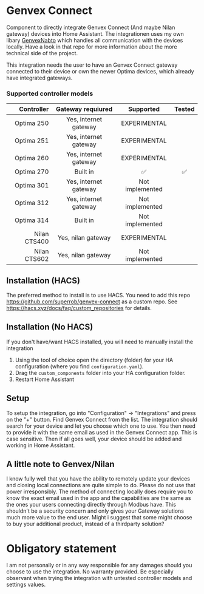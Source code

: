 # Genvex Connect
Component to directly integrate Genvex Connect (And maybe Nilan gateway) devices into Home Assistant.
The integrationen uses my own libary [GenvexNabto](https://github.com/superrob/genvexnabto) which handles all communication with the devices locally. Have a look in that repo for more information about the more technical side of the project.

This integration needs the user to have an Genvex Connect gateway connected to their device or own the newer Optima devices, which already have integrated gateways.

### Supported controller models
|Controller     | Gateway requiured     | Supported       | Tested  |
|--------------:|:---------------------:|:---------------:|:-------:|
|Optima 250     | Yes, internet gateway | EXPERIMENTAL    |         |
|Optima 251     | Yes, internet gateway | EXPERIMENTAL    |         |
|Optima 260     | Yes, internet gateway | EXPERIMENTAL    |         |
|Optima 270     | Built in              | ✅              | ✅     |
|Optima 301     | Yes, internet gateway | Not implemented |         |
|Optima 312     | Yes, internet gateway | Not implemented |         |
|Optima 314     | Built in              | Not implemented |         |
|Nilan CTS400   | Yes, nilan gateway    | EXPERIMENTAL    |         |
|Nilan CTS602   | Yes, nilan gateway    | Not implemented |         |

## Installation (HACS)

The preferred method to install is to use HACS. You need to add this repo https://github.com/superrob/genvex-connect as a custom repo. See https://hacs.xyz/docs/faq/custom_repositories for details.

## Installation (No HACS)

If you don't have/want HACS installed, you will need to manually install the integration

1. Using the tool of choice open the directory (folder) for your HA configuration (where you find `configuration.yaml`).
2. Drag the `custom_components` folder into your HA configuration folder.
3. Restart Home Assistant

## Setup
To setup the integration, go into "Configuration" -> "Integrations" and press on the "+" button. Find Genvex Connect from the list.
The integration should search for your device and let you choose which one to use. You then need to provide it with the same email as used in the Genvex Connect app. This is case sensitive. 
Then if all goes well, your device should be added and working in Home Assistant.

## A little note to Genvex/Nilan
I know fully well that you have the ability to remotely update your devices and closing local connections are quite simple to do. Please do not use that power irresponsibly. The method of connecting locally does require you to know the exact email used in the app and the capabilities are the same as the ones your users connecting directly through Modbus have. This shouldn't be a security concern and only gives your Gateway solutions much more value to the end user. Might i suggest that some might choose to buy your additional product, instead of a thirdparty solution?

# Obligatory statement
I am not personally or in any way responsible for any damages should you choose to use the integration. No warranty provided. 
Be especially observant when trying the integration with untested controller models and settings values.